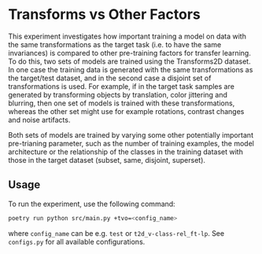 # Transforms vs Other Factors

This experiment investigates how important training a model on data with the same transformations as the target task (i.e. to have the same invariances) is compared to other pre-training factors for transfer learning.
To do this, two sets of models are trained using the Transforms2D dataset.
In one case the training data is generated with the same transformations as the target/test dataset, and in the second case a disjoint set of transformations is used.
For example, if in the target task samples are generated by transforming objects by translation, color jittering and blurring, then one set of models is trained with these transformations, whereas the other set might use for example rotations, contrast changes and noise artifacts.

Both sets of models are trained by varying some other potentially important pre-trianing parameter, such as the number of training examples, the model architecture or the relationship of the classes in the training dataset with those in the target dataset (subset, same, disjoint, superset).

## Usage

To run the experiment, use the following command:

```bash
poetry run python src/main.py +tvo=<config_name>
```

where `config_name` can be e.g. `test` or `t2d_v-class-rel_ft-lp`.
See `configs.py` for all available configurations.
